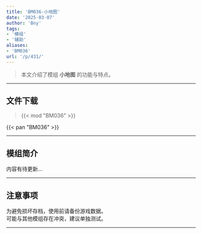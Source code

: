 ```yaml
---
title: 'BM036-小地图'
date: '2025-03-07'
author: 'Bny'
tags:
- '模组'
- '辅助'
aliases:
- 'BM036'
url: '/p/431/'
---
```


> 本文介绍了模组 **小地图** 的功能与特点。

---

## 文件下载  

> {{< mod "BM036" >}}  

{{< pan "BM036" >}}  

---

## 模组简介

>  
内容有待更新...  

---

## 注意事项

>  
为避免损坏存档，使用前请备份游戏数据。  
可能与其他模组存在冲突，建议单独测试。  

---

